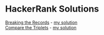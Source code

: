 # HackerRank Solutions

[Breaking the Records](https://www.hackerrank.com/contests/mindtech-trial/challenges/breaking-best-and-worst-records/problem) - [my solution](https://github.com/peterhencz/HR/blob/master/breaking-best-and-worst-records.js)  
[Compare the Triplets](https://www.hackerrank.com/contests/mindtech-trial/challenges/compare-the-triplets) - [my solution](https://github.com/peterhencz/HR/blob/master/compare-the-triplets.js)
